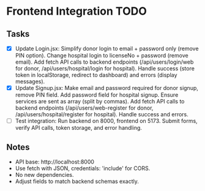 # Frontend Integration TODO

## Tasks
- [x] Update Login.jsx: Simplify donor login to email + password only (remove PIN option). Change hospital login to licenseNo + password (remove email). Add fetch API calls to backend endpoints (/api/users/login/web for donor, /api/users/hospital/login for hospital). Handle success (store token in localStorage, redirect to dashboard) and errors (display messages).
- [x] Update Signup.jsx: Make email and password required for donor signup, remove PIN field. Add password field for hospital signup. Ensure services are sent as array (split by commas). Add fetch API calls to backend endpoints (/api/users/web-register for donor, /api/users/hospital/register for hospital). Handle success and errors.
- [ ] Test integration: Run backend on 8000, frontend on 5173. Submit forms, verify API calls, token storage, and error handling.

## Notes
- API base: http://localhost:8000
- Use fetch with JSON, credentials: 'include' for CORS.
- No new dependencies.
- Adjust fields to match backend schemas exactly.

